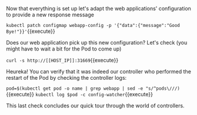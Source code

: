 Now that everything is set up let's adapt the web applications' configuration to provide a new response message

`kubectl patch configmap webapp-config -p '{"data":{"message":"Good Bye!"}}'`{{execute}}

Does our web application pick up this new configuration? Let's check (you might have to wait a bit for the Pod to come up)

`curl -s http://[[HOST_IP]]:31669`{{execute}}

Heureka! You can verify that it was indeed our controller who performed the restart of the Pod by checking the controller logs:

`pod=$(kubectl get pod -o name | grep webapp | sed -e "s/^pods\///)`{{execute}}
`kubectl log $pod -c config-watcher`{{execute}}

This last check concludes our quick tour through the world of controllers.
